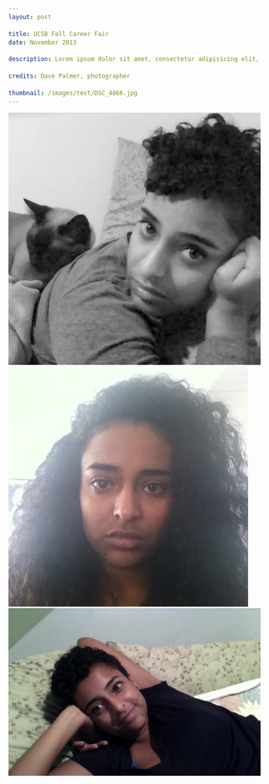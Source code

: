 ```yaml
---
layout: post

title: UCSB Fall Career Fair
date: November 2013

description: Lorem ipsum dolor sit amet, consectetur adipisicing elit, sed do eiusmod tempor incididunt ut labore et dolore magna aliqua. Ut enim ad minim veniam.

credits: Dave Palmer, photographer

thumbnail: /images/test/DSC_4866.jpg
---
```


![test image](/images/test/photo_bw.jpg "Profile picture")
![test image](/images/test/IMG_0784.jpg "Profile picture")
![test image](/images/test/photo2.jpg "Profile picture")